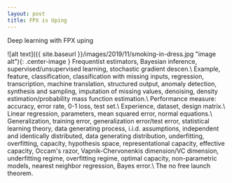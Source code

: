 ```yaml
---
layout: post
title: FPX is Uping
---
```


Deep learning with FPX uping

![alt text]({{ site.baseurl }}/images/2019/11/smoking-in-dress.jpg "image alt"){: .center-image }
Frequentist estimators, Bayesian inference, supervised/unsupervised learning, stochastic gradient descen.\\
Example, feature, classification, classification with missing inputs, regression, transcription, machine translation, structured output, anomaly detection, synthesis and sampling, imputation of missing values, denoising, density estimation/probability mass function estimation.\\
Performance measure: accuracy, error rate, 0-1 loss, test set.\\
Experience, dataset, design matrix.\\
Linear regression, parameters, mean squared error, normal equations.\\
Generalization, training error, generalization error/test error, statistical learning theory, data generating process, i.i.d. assumptions, independent and identically distributed, data generating distribution, underfitting, overfitting, capacity, hypothesis space, representational capacity, effective capacity, Occam's razor, Vapnik-Chervonenkis dimension/VC dimension, underfitting regime, overfitting regime, optimal capacity, non-parametric models, nearest neighbor regression, Bayes error.\\
The no free launch theorem.